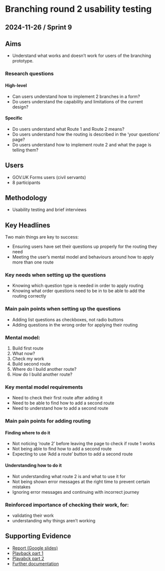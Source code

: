# Branching round 2 usability testing

## 2024-11-26 / Sprint 9

## Aims
- Understand what works and doesn’t work for users of the branching prototype.


### Research questions
#### High-level
- Can users understand how to implement 2 branches in a form?
- Do users understand the capability and limitations of the current design?

#### Specific
- Do users understand what Route 1 and Route 2 means?
- Do users understand how the routing is described in the ‘your questions’ page?
- Do users understand how to implement route 2 and what the page is telling them?

## Users
- GOV.UK Forms users (civil servants)
- 8 participants

## Methodology
- Usability testing and brief interviews


## Key Headlines 
Two main things are key to success:
- Ensuring users have set their questions up properly for the routing they need
- Meeting the user’s mental model and behaviours around how to apply more than one route

### Key needs when setting up the questions
- Knowing which question type is needed in order to apply routing
- Knowing what order questions need to be in to be able to add the routing correctly

### Main pain points when setting up the questions
- Adding list questions as checkboxes, not radio buttons
- Adding questions in the wrong order for applying their routing

### Mental model:
1. Build first route
2. What now?
3. Check my work
4. Build second route
5. Where do I build another route?
6. How do I build another route?

### Key mental model requirements
- Need to check their first route after adding it
- Need to be able to find how to add a second route
- Need to understand how to add a second route

### Main pain points for adding routing

#### Finding where to do it
- Not noticing ‘route 2’ before leaving the page to check if route 1 works
- Not being able to find how to add a second route
- Expecting to use ‘Add a route’ button to add a second route

#### Understanding how to do it
- Not understanding what route 2 is and what to use it for
- Not being shown error messages at the right time to prevent certain mistakes
- Ignoring error messages and continuing with incorrect journey

### Reinforced importance of checking their work, for:
- validating their work 
- understanding why things aren’t working

## Supporting Evidence
- [Report (Google slides)](https://docs.google.com/presentation/d/1kkjBm6LIWA8_fzniF1Ii8Xt--1Iu-2BIVOlcEvpB03k/edit?usp=sharing)
- [Playback part 1](https://drive.google.com/file/d/1aMyxAh8Yst11vpHji0EJmaqPpioT84Py/view?usp=drive_link)
- [Playabck part 2](https://drive.google.com/file/d/1Kdfi7n6tgkATGFlYlEFd6LQGwHS418so/view?usp=drive_link)
- [Further documentation](https://drive.google.com/drive/folders/1T1NpLHuhZsnAMjlvnVijjSjKzEROzKMn)